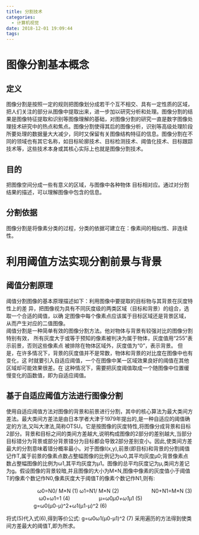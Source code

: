 ```yaml
---
title: 分割技术
categories:
  - 计算机视觉
date: 2018-12-01 19:09:44
tags:
---
```


# 图像分割基本概念 #
## 定义 ##
图像分割是按照一定的规则把图像划分成若干个互不相交、具有一定性质的区域，把人们关注的部分从图像中提取出来，进一步加以研究分析和处理。图像分割的结果是图像特征提取和识别等图像理解的基础，对图像分割的研究一直是数字图像处理技术研究中的热点和焦点。图像分割使得其后的图像分析，识别等高级处理阶段所要处理的数据量大大减少，同时又保留有关图像结构特征的信息。图像分割在不同的领域也有其它名称，如目标轮廓技术、目标检测技术、阈值化技术、目标跟踪技术等，这些技术本身或其核心实际上也就是图像分割技术。
## 目的 ##
把图像空间分成一些有意义的区域，与图像中各种物体 目标相对应。通过对分割结果的描述，可以理解图像中包含的信息。
## 分割依据 ##
图像分割是将像素分类的过程，分类的依据可建立在：像素间的相似性、非连续性。
# 利用阈值方法实现分割前景与背景 #
## 阈值分割原理 ##
阈值分割图像的基本原理描述如下：利用图像中要提取的目标物与其背景在灰度特性上的差 异，把图像视为具有不同灰度级的两类区域（目标和背景）的组合，选取一个合适的阈值，以确 定图像中每个像素点应该属于目标区域还是背景区域，从而产生对应的二值图像。      
阈值分割是一种简单有效的图像分割方法。他对物体与背景有较强对比的图像分割特别有效， 所有灰度大于或等于预知的像素被判决为属于物体，灰度值用“255”表示前景，否则这些像素点 被排除在物体区域外，灰度值为“0”，表示背景。 但是，在许多情况下，背景的灰度值并不是常数，物体和背景的对比度在图像中也有变化，这 时就要引入自适应阈值，一个在图像中某一区域效果良好的阈值在其他区域却可能效果很差。在 这种情况下，需要把灰度阈值取成一个随图像中位置缓慢变化的函数值，即为自适应阈值。
## 基于自适应阈值方法进行图像分割 ##
使用自适应阈值方法对图像的背景和前景进行分割，其中的核心算法为最大类间方差法。最大类间方差法是由日本学者大津于1979年提出的,是一种自适应的阈值确定的方法,又叫大津法,简称OTSU。它是按图像的灰度特性,将图像分成背景和目标2部分。背景和目标之间的类间方差越大,说明构成图像的2部分的差别越大,当部分目标错分为背景或部分背景错分为目标都会导致2部分差别变小。因此,使类间方差最大的分割意味着错分概率最小。对于图像I(x,y),前景(即目标)和背景的分割阈值记作T,属于前景的像素点数占整幅图像的比例记为ω0,其平均灰度μ0;背景像素点数占整幅图像的比例为ω1,其平均灰度为μ1。图像的总平均灰度记为μ,类间方差记为g。假设图像的背景较暗,并且图像的大小为M×N,图像中像素的灰度值小于阈值T的像素个数记作N0,像素灰度大于阈值T的像素个数记作N1,则有:

　　　　　　ω0=N0/ M×N                                                         (1)
			ω1=N1/ M×N                                                         (2)
　　　　　　N0+N1=M×N                                                           (3)
　　　　　　  ω0+ω1=1                                                            (4)
　　　　　 μ=ω0*μ0+ω1*μ1                                                   (5)
　　　　　 g=ω0(μ0-μ)^2+ω1(μ1-μ)^2                                        (6)

将式(5)代入式(6),得到等价公式:
            g=ω0ω1(μ0-μ1)^2                                                  (7)
采用遍历的方法得到使类间方差最大的阈值T,即为所求。

